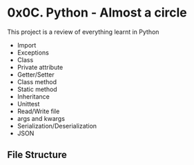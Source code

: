 # 0x0C. Python - Almost a circle
This project is a review of everything learnt in Python
* Import
* Exceptions
* Class
* Private attribute
* Getter/Setter
* Class method
* Static method
* Inheritance
* Unittest
* Read/Write file
* args and kwargs
* Serialization/Deserialization
* JSON
## File Structure
